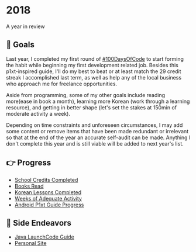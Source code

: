 # 2018
A year in review

## :round_pushpin: Goals
Last year, I completed my first round of [#100DaysOfCode](https://github.com/ceciliaconsta3/My-100-Days-of-Code) to start forming the habit while beginning my first development related job. Besides this p1xt-inspired guide, I'll do my best to beat or at least match the 29 credit streak I accomplished last term, as well as help any of the local business who approach me for freelance opportunities.

Aside from programming, some of my other goals include reading more(ease in book a month), learning more Korean (work through a learning resource), and getting in better shape (let's set the stakes at 150min of moderate activity a week).

Depending on time constraints and unforeseen circumstances, I may add some content or remove items that have been made redundant or irrelevant so that at the end of the year an accurate self-audit can be made. Anything I don't complete this year and is still viable will be added to next year's list.

## :point_right: Progress
- [School Credits Completed](/Classes.md)
- [Books Read](https://www.goodreads.com/review/list/84207402-cecilia?read_at=2018)
- [Korean Lessons Completed](/Korean.md)
- [Weeks of Adequate Activity](https://www.fitbit.com/activities)
- [Android P1xt Guide Progress](/Android.md)

## :cake: Side Endeavors
- [Java LaunchCode Guide](/LaunchCode.md)
- [Personal Site](https://ceciliaconstantine.com)
